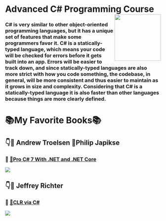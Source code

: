 # Advanced C# Programming Course  <img src="https://encrypted-tbn0.gstatic.com/images?q=tbn:ANd9GcRmqanHHqRZrP6Ur24ooC9SRVO-VkStMI3nCKvkU_jnMcI0z_wTbw" align="right" width="150px" height="150px" /> 

### C# is very similar to other object-oriented programming languages, but it has a unique set of features that make some programmers favor it. C# is a statically-typed language, which means your code will be checked for errors before it gets built into an app. Errors will be easier to track down, and since statically-typed languages are also more strict with how you code something, the codebase, in general, will be more consistent and thus easier to maintain as it grows in size and complexity. Considering that C# is a statically-typed language it is also faster than other languages because things are more clearly defined.

# :books:My Favorite Books:books:
## :point_down::man: Andrew Troelsen :man:Philip Japikse  
### :book: <a href="https://www.apress.com/la/book/9781484230176">:rocket:Pro C# 7 With .NET and .NET Core</a>
<p align="Left"><img src="https://images.springer.com/sgw/books/medium/9781484230176.jpg" ></p>


## :point_down::man: Jeffrey Richter
### :book: <a href="https://ptgmedia.pearsoncmg.com/images/9780735667457/samplepages/9780735667457.pdf">:rocket:CLR via C#</a>
<p align="Left"><img src="https://images-na.ssl-images-amazon.com/images/I/41zZ5aN3ypL._SX258_BO1,204,203,200_.jpg" ></p>





